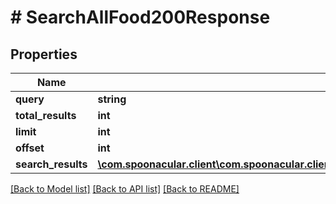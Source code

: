 # # SearchAllFood200Response

## Properties

Name | Type | Description | Notes
------------ | ------------- | ------------- | -------------
**query** | **string** |  |
**total_results** | **int** |  |
**limit** | **int** |  |
**offset** | **int** |  |
**search_results** | [**\com.spoonacular.client\com.spoonacular.client.model\SearchAllFood200ResponseSearchResultsInner[]**](SearchAllFood200ResponseSearchResultsInner.md) |  |

[[Back to Model list]](../../README.md#models) [[Back to API list]](../../README.md#endpoints) [[Back to README]](../../README.md)
